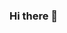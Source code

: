 ### Hi there 👋

<!--
**mahbodkhaleti/mahbodkhaleti** is a ✨ _special_ ✨ repository because its `README.md` (this file) appears on your GitHub profile.

Here are some ideas to get you started:

- 🌱 I’m currently learning how to code with java language :)
- 😄 Pronouns: hi\him
- ⚡ Fun fact: I never express my feelings:)
-->
